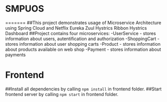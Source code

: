 # SMPUOS
=======
##This project demonstrates usage of Microservice Architecture using Spring Cloud and Netflix
Eureka
Zuul
Hystrics
Ribbon
Hystrics Dashboard
##Project contains four microservices:
-UserService - stores information about users, autentification and authorization 
-ShoppingCart - stores information about user shopping carts
-Product - stores information about products available on web shop
-Payment - stores information about payments
# Frontend
##Install all dependencies by calling ```npm install``` in frontend folder.
##Start frontend server by calling ```npm start``` in frontend folder.
